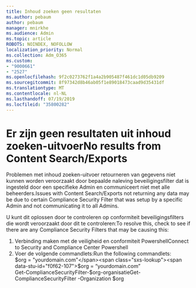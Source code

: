 ```yaml
---
title: Inhoud zoeken geen resultaten
ms.author: pebaum
author: pebaum
manager: mnirkhe
ms.audience: Admin
ms.topic: article
ROBOTS: NOINDEX, NOFOLLOW
localization_priority: Normal
ms.collection: Adm_O365
ms.custom:
- "9000661"
- "2527"
ms.openlocfilehash: 9f2c0273762f1a4a2b905487f461dc1d05db9209
ms.sourcegitcommit: 8f97342d8b46ab05f1e89018473caad9d35431df
ms.translationtype: MT
ms.contentlocale: nl-NL
ms.lasthandoff: 07/19/2019
ms.locfileid: "35800282"
---
```

# <a name="no-results-from-content-searchexports"></a><span data-ttu-id="f0f62-102">Er zijn geen resultaten uit inhoud zoeken-uitvoer</span><span class="sxs-lookup"><span data-stu-id="f0f62-102">No results from Content Search/Exports</span></span>

<span data-ttu-id="f0f62-103">Problemen met inhoud zoeken-uitvoer retourneren van gegevens niet kunnen worden veroorzaakt door bepaalde naleving beveiligingsfilter dat is ingesteld door een specifieke Admin en communiceert niet met alle beheerders.</span><span class="sxs-lookup"><span data-stu-id="f0f62-103">Issues with Content Search/Exports not returning any data may be due to certain Compliance Security Filter that was setup by a specific Admin and not communicating it to all Admins.</span></span>

<span data-ttu-id="f0f62-104">U kunt dit oplossen door te controleren op conformiteit beveiligingsfilters die wordt veroorzaakt door dit te controleren:</span><span class="sxs-lookup"><span data-stu-id="f0f62-104">To resolve this, check to see if there are any Compliance Security Filters that may be causing this:</span></span>
1. <span data-ttu-id="f0f62-105">Verbinding maken met de veiligheid en conformiteit Powershell</span><span class="sxs-lookup"><span data-stu-id="f0f62-105">Connect to Security and Compliance Center Powershell</span></span>
2. <span data-ttu-id="f0f62-106">Voer de volgende commandlets:</span><span class="sxs-lookup"><span data-stu-id="f0f62-106">Run the following commandlets:</span></span>
<br><span data-ttu-id="f0f62-107">$org = "yourdomain.com"</span><span class="sxs-lookup"><span data-stu-id="f0f62-107">$org = “yourdomain.com”</span></span>
<br><span data-ttu-id="f0f62-108">Get-ComplianceSecurityFilter-$org-organisatie</span><span class="sxs-lookup"><span data-stu-id="f0f62-108">Get-ComplianceSecurityFilter -Organization $org</span></span>